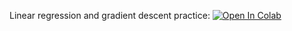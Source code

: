 Linear regression and gradient descent practice:
[![Open In Colab](https://colab.research.google.com/assets/colab-badge.svg)](https://colab.research.google.com/github/girafe-ai/ml-mipt/blob/21f_made/homeworks/assignment0_02_lin_reg/assignment0_02_linear_regression_and_derivatives.ipynb)
